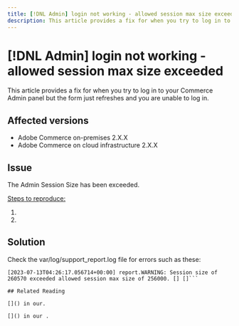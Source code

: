 ```yaml
---
title: [!DNL Admin] login not working - allowed session max size exceeded
description: This article provides a fix for when you try to log in to your Admin panel and the form refreshes and you are unable to log in.
---
```


# [!DNL Admin] login not working - allowed session max size exceeded

This article provides a fix for when you try to log in to your Commerce Admin panel but the form just refreshes and you are unable to log in.


## Affected versions

* Adobe Commerce on-premises 2.X.X
* Adobe Commerce on cloud infrastructure 2.X.X

## Issue 

The Admin Session Size has been exceeded.

<u>Steps to reproduce:</u>

1. 
1.

## Solution 

Check the var/log/support_report.log file for errors such as these:

```[2023-07-13T04:26:09.792060+00:00] report.WARNING: Session size of 260572 exceeded allowed session max size of 256000. [] []
[2023-07-13T04:26:17.056714+00:00] report.WARNING: Session size of 260570 exceeded allowed session max size of 256000. [] []```

## Related Reading

[]() in our.

[]() in our .
